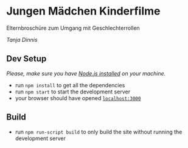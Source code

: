 # Jungen Mädchen Kinderfilme

Elternbroschüre zum Umgang mit Geschlechterrollen

_Tanja Dinnis_

## Dev Setup

_Please, make sure you have [Node.js installed](https://nodejs.org/en/download/package-manager) on your machine._

*   run `npm install` to get all the dependencies
*   run `npm start` to start the development server
*   your browser should have opened [`localhost:3000`](http://localhost:3000)

## Build

*   run `npm run-script build` to only build the site without running the development server

